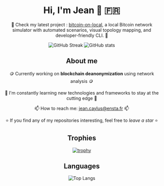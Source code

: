 <div align="center">

# Hi, I'm Jean 👋 🇫🇷

🚀 Check my latest project : [bitcoin-on-local](https://github.com/Pallandos/bitcoin-on-local), a local Bitcoin network simulator with automated scenarios, visual topology mapping, and developer-friendly CLI. 🚀

![GitHub Streak](https://github-readme-streak-stats.herokuapp.com?user=Pallandos&date_format=j%20M%5B%20Y%5D&exclude_days=Sun%2CSat)
![GitHub stats](https://github-readme-stats.vercel.app/api?username=pallandos&show_icons=true&count_private=true)

## About me

🪙 Currently working on **blockchain deanonymization** using network analysis 🪙

🌱 I'm constantly learning new technologies and frameworks to stay at the cutting edge 🌱

📫 How to reach me: [jean.caylus@ensta.fr](mailto:jean.caylus@ensta.fr) 📫

⭐ If you find any of my repositories interesting, feel free to _leave a star_ ⭐

## Trophies

[![trophy](https://github-profile-trophy.vercel.app/?username=pallandos&title=-Reviews&column=4)](https://github.com/ryo-ma/github-profile-trophy)

## Languages

![Top Langs](https://github-readme-stats.vercel.app/api/top-langs/?username=pallandos&hide=c,rust)

</div>
